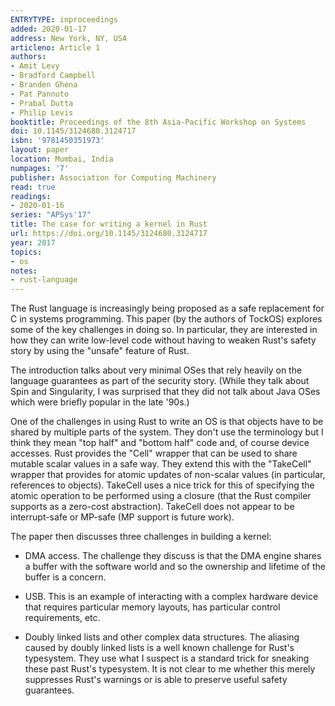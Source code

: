 ```yaml
---
ENTRYTYPE: inproceedings
added: 2020-01-17
address: New York, NY, USA
articleno: Article 1
authors:
- Amit Levy
- Bradford Campbell
- Branden Ghena
- Pat Pannuto
- Prabal Dutta
- Philip Levis
booktitle: Proceedings of the 8th Asia-Pacific Workshop on Systems
doi: 10.1145/3124680.3124717
isbn: '9781450351973'
layout: paper
location: Mumbai, India
numpages: '7'
publisher: Association for Computing Machinery
read: true
readings:
- 2020-01-16
series: "APSys'17"
title: The case for writing a kernel in Rust
url: https://doi.org/10.1145/3124680.3124717
year: 2017
topics:
- os
notes:
- rust-language
---
```


The Rust language is increasingly being proposed as a safe
replacement for C in systems programming.
This paper (by the authors of TockOS) explores some of the
key challenges in doing so.
In particular, they are interested in how they can write
low-level code without having to weaken Rust's
safety story by using the "unsafe" feature of Rust.

The introduction talks about very minimal OSes that
rely heavily on the language guarantees as part of
the security story.
(While they talk about Spin and Singularity, I was
surprised that they did not talk about Java OSes
which were briefly popular in the late '90s.)

One of the challenges in using Rust to write an OS is that
objects have to be shared by multiple parts of the system.
They don't use the terminology but I think they mean
"top half" and "bottom half" code and, of course
device accesses.
Rust provides the "Cell" wrapper that can be used to share
mutable scalar values in a safe way.
They extend this with the "TakeCell" wrapper that provides
for atomic updates of non-scalar values (in particular, references to objects).
TakeCell uses a nice trick for this of specifying the atomic
operation to be performed using a closure (that the Rust
compiler supports as a zero-cost abstraction). 
TakeCell does not appear to be interrupt-safe or MP-safe (MP
support is future work).

The paper then discusses three challenges in building a kernel:

- DMA access.
  The challenge they discuss is that the DMA engine shares
  a buffer with the software world and so the ownership
  and lifetime of the buffer is a concern.

- USB.
  This is an example of interacting with a complex hardware
  device that requires particular memory layouts,
  has particular control requirements, etc.
  
- Doubly linked lists and other complex data structures.
  The aliasing caused by doubly linked lists is a well
  known challenge for Rust's typesystem.
  They use what I suspect is a standard trick for
  sneaking these past Rust's typesystem.
  It is not clear to me whether this merely suppresses
  Rust's warnings or is able to preserve useful safety
  guarantees.
  
  
